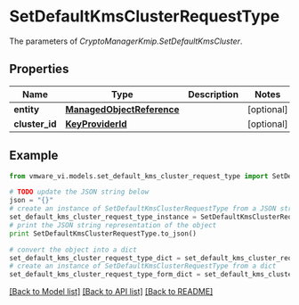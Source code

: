 # SetDefaultKmsClusterRequestType

The parameters of *CryptoManagerKmip.SetDefaultKmsCluster*. 

## Properties
Name | Type | Description | Notes
------------ | ------------- | ------------- | -------------
**entity** | [**ManagedObjectReference**](ManagedObjectReference.md) |  | [optional] 
**cluster_id** | [**KeyProviderId**](KeyProviderId.md) |  | [optional] 

## Example

```python
from vmware_vi.models.set_default_kms_cluster_request_type import SetDefaultKmsClusterRequestType

# TODO update the JSON string below
json = "{}"
# create an instance of SetDefaultKmsClusterRequestType from a JSON string
set_default_kms_cluster_request_type_instance = SetDefaultKmsClusterRequestType.from_json(json)
# print the JSON string representation of the object
print SetDefaultKmsClusterRequestType.to_json()

# convert the object into a dict
set_default_kms_cluster_request_type_dict = set_default_kms_cluster_request_type_instance.to_dict()
# create an instance of SetDefaultKmsClusterRequestType from a dict
set_default_kms_cluster_request_type_form_dict = set_default_kms_cluster_request_type.from_dict(set_default_kms_cluster_request_type_dict)
```
[[Back to Model list]](../README.md#documentation-for-models) [[Back to API list]](../README.md#documentation-for-api-endpoints) [[Back to README]](../README.md)


